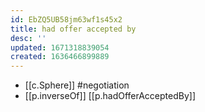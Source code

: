 ```yaml
---
id: EbZQ5UB58jm63wf1s45x2
title: had offer accepted by
desc: ''
updated: 1671318839054
created: 1636466899889
---
```


- [[c.Sphere]] #negotiation
- [[p.inverseOf]] [[p.hadOfferAcceptedBy]]